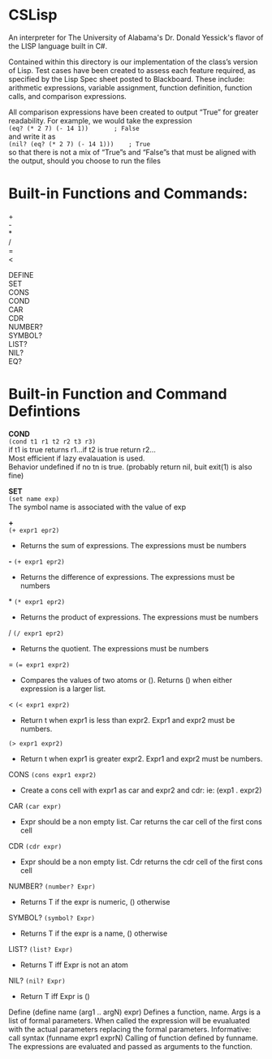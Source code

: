 # CSLisp
An interpreter for The University of Alabama's Dr. Donald Yessick's flavor of the LISP language built in C#.

Contained within this directory is our implementation of the class’s version of Lisp. Test cases have been created to assess each feature required, as specified by the Lisp Spec sheet posted to Blackboard. These include: arithmetic expressions, variable assignment, function definition, function calls, and comparison expressions.

All comparison expressions have been created to output “True” for greater readability. For example, we would take the expression  
```(eq? (* 2 7) (- 14 1))		; False```  
and write it as  
```(nil? (eq? (* 2 7) (- 14 1)))	; True```  
so that there is not a mix of “True”s and “False”s that must be aligned with the output, should you choose to run the files    
#
# Built-in Functions and Commands:
\+  
\-  
\*  
\/  
\=  
<  
>  

DEFINE   
SET  
CONS  
COND  
CAR  
CDR  
NUMBER?  
SYMBOL?  
LIST?  
NIL?  
EQ?  
#
# Built-in Function and Command Defintions
**COND**  
```(cond t1 r1 t2 r2 t3 r3)```  
if t1 is true returns r1...if t2 is true return r2...  
Most efficient if lazy evalauation is used.  
Behavior undefined if no tn is true. (probably return nil, buit exit(1) is also fine)  
  
**SET**  
```(set name exp)```  
The symbol name is associated with the value of exp

**\+**  
```(+ expr1 epr2)```  
* Returns the sum of expressions. The expressions must be numbers

**\-**
```(+ expr1 epr2)```  
* Returns the difference of expressions. The expressions must be numbers

\*
```(* expr1 epr2)```  
* Returns the product of expressions. The expressions must be numbers

\/
```(/ expr1 epr2)```  
* Returns the quotient. The expressions must be numbers

\=
```(= expr1 expr2)```  
* Compares the values of two atoms or (). Returns () when either expression is a larger list.

<
```(< expr1 expr2)```  
* Return t when expr1 is less than expr2. Expr1 and expr2 must be numbers.

>
```(> expr1 expr2)```  
* Return t when expr1 is greater  expr2. Expr1 and expr2 must be numbers.

CONS
```(cons expr1 expr2)```  
* Create a cons cell with expr1 as car and expr2 and cdr: ie: (exp1 . expr2)

CAR
```(car expr)```  
* Expr should be a non empty list. Car returns the car cell of the first cons cell

CDR
```(cdr expr)```  
* Expr should be a non empty list. Cdr returns the cdr cell of the first cons cell

NUMBER?
```(number? Expr)```  
* Returns T if the expr is numeric, () otherwise

SYMBOL?
```(symbol? Expr)```  
* Returns T if the expr is a name, () otherwise

LIST?
```(list? Expr)```  
* Returns T iff Expr is not an atom

NIL?
```(nil? Expr)```  
* Return T iff Expr is ()

Define
(define name (arg1 .. argN) expr)
Defines a function, name. Args is a list of formal parameters. When called the expression will be evualuated with the actual parameters replacing the formal parameters.
Informative: call syntax
(funname expr1 exprN)
Calling of function defined by funname. The expressions are evaluated and passed as arguments to the function.
